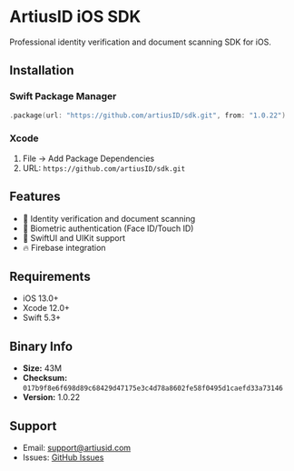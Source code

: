 # ArtiusID iOS SDK

Professional identity verification and document scanning SDK for iOS.

## Installation

### Swift Package Manager
```swift
.package(url: "https://github.com/artiusID/sdk.git", from: "1.0.22")
```

### Xcode
1. File → Add Package Dependencies
2. URL: `https://github.com/artiusID/sdk.git`

## Features

- 📱 Identity verification and document scanning
- 🔐 Biometric authentication (Face ID/Touch ID)
- 🎨 SwiftUI and UIKit support
- 🔥 Firebase integration

## Requirements

- iOS 13.0+
- Xcode 12.0+
- Swift 5.3+

## Binary Info

- **Size:**  43M
- **Checksum:** `017b9f8e6f698d89c68429d47175e3c4d78a8602fe58f0495d1caefd33a73146`
- **Version:** 1.0.22

## Support

- Email: support@artiusid.com
- Issues: [GitHub Issues](https://github.com/artiusID/sdk/issues)
